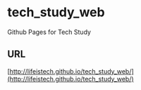 # tech_study_web
Github Pages for Tech Study

## URL
[http://lifeistech.github.io/tech_study_web/](http://lifeistech.github.io/tech_study_web/)
